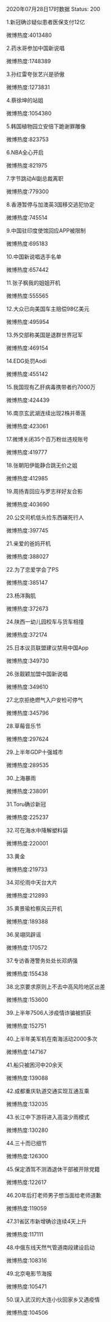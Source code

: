 2020年07月28日17时数据
Status: 200

1.新冠确诊疑似患者医保支付12亿

微博热度:4013480

2.药水哥参加中国新说唱

微博热度:1748389

3.孙红雷夸张艺兴是骄傲

微博热度:1273831

4.蔡徐坤的站姐

微博热度:1054380

5.韩国植物园立安倍下跪谢罪雕像

微博热度:823753

6.NBA全心开启

微博热度:821975

7.字节跳动AI副总裁离职

微博热度:779300

8.香港暂停与加澳英3国移交逃犯协定

微博热度:745514

9.中国驻印度使馆回应APP被限制

微博热度:695183

10.中国新说唱选手名单

微博热度:657442

11.张子枫我的姐姐开机

微博热度:555565

12.大众已向美国车主赔偿98亿美元

微博热度:495954

13.外交部称美国是退群世界冠军

微博热度:469154

14.EDG处罚Aodi

微博热度:455142

15.我国现有乙肝病毒携带者约7000万

微博热度:424439

16.南京玄武湖连续出现2株并蒂莲

微博热度:423061

17.微博关闭35个百万粉丝违规账号

微博热度:419777

18.张朝阳伊能静合跳无价之姐

微博热度:412985

19.周扬青回应与罗志祥好友合影

微博热度:403690

20.公交司机低头捡东西碾死行人

微博热度:397745

21.亲爱的爸妈开机

微博热度:388027

22.为了恋爱学会了PS

微博热度:385147

23.杨洋胸肌

微博热度:372673

24.陕西一幼儿园校车与货车相撞

微博热度:372174

25.日本议员联盟建议禁用中国App

微博热度:349730

26.张靓颖加盟中国新说唱

微博热度:349610

27.北京拒绝燃气入户安检可停气

微博热度:345796

28.草莓音乐节

微博热度:297624

29.上半年GDP十强城市

微博热度:289535

30.上海暴雨

微博热度:238091

31.Toru确诊新冠

微博热度:225237

32.可在海水中降解塑料袋

微博热度:220001

33.黄金

微博热度:219733

34.邓伦雨中天台大片

微博热度:212893

35.黄景瑜检察风云开机

微博热度:189388

36.吴翊凤辟谣

微博热度:170572

37.专访香港警务处处长邓炳强

微博热度:155438

38.北京要求原则上不去中高风险地区出差

微博热度:153600

39.上半年7506人涉疫情诈骗被抓获

微博热度:152751

40.上半年美军机在南海活动2000多次

微博热度:147167

41.船只被困河中20余天

微博热度:139088

42.成都重庆轨道交通实现互通互乘

微博热度:132035

43.长江中下游将进入高温少雨模式

微博热度:130280

44.三十而已细节

微博热度:126300

45.保定酒驾不测酒退休干部被开除党籍

微博热度:122617

46.20年后打老师男子想当面给老师道歉

微博热度:119059

47.31省区市新增确诊连续4天上升

微博热度:117111

48.中俄东线天然气管道南段建设启动

微博热度:108316

49.北京电影节海报

微博热度:105471

50.误入武汉的大连小伙回家乡又遇疫情

微博热度:104506


